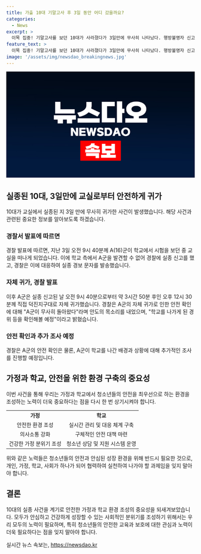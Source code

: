```yaml
---
title: 가출 10대 기말고사 후 3일 동안 어디 갔을까요?
categories:
  - News
excerpt: >
  이목 집중! 기말고사를 보던 10대가 사라졌다가 3일만에 무사히 나타났다. 행방불명자 신고를 받은 경찰이 실종경보 문자를 발송하고 수색을 벌였으나, 자진귀가한 것으로 밝혀졌다. A군의 사라진 이유와 돌아온 경위는 확인 중이다. 사건의 전말을 미리 만나보세요!
feature_text: >
  이목 집중! 기말고사를 보던 10대가 사라졌다가 3일만에 무사히 나타났다. 행방불명자 신고를 받은 경찰이 실종경보 문자를 발송하고 수색을 벌였으나, 자진귀가한 것으로 밝혀졌다. A군의 사라진 이유와 돌아온 경위는 확인 중이다. 사건의 전말을 미리 만나보세요!
image: '/assets/img/newsdao_breakingnews.jpg'
---
```


<p><img src="/assets/img/newsdao_breakingnews.jpg" alt="firstkoreanews 속보" /></p>

<h2 data-ke-size="size26">실종된 10대, 3일만에 교실로부터 안전하게 귀가</h2>

<p data-ke-size="size16">10대가 교실에서 실종된 지 3일 만에 무사히 귀가한 사건이 발생했습니다. 해당 사건과 관련된 중요한 정보를 알아보도록 하겠습니다.</p>

<h3>경찰서 발표에 따르면</h3>

<p data-ke-size="size16">경찰 발표에 따르면, 지난 3일 오전 9시 40분께 A(16)군이 학교에서 시험을 보던 중 교실을 떠나게 되었습니다. 이에 학교 측에서 A군을 발견할 수 없어 경찰에 실종 신고를 했고, 경찰은 이에 대응하여 실종 경보 문자를 발송했습니다.</p>

<h3>자체 귀가, 경찰 발표</h3>

<p data-ke-size="size16">이후 A군은 실종 신고된 날 오전 9시 40분으로부터 약 3시간 50분 후인 오후 12시 30분께 직접 덕진지구대로 자체 귀가했습니다. 경찰은 A군의 자체 귀가로 인한 안전 확인에 대해 "A군이 무사히 돌아왔다"라며 안도의 목소리를 내었으며, "학교를 나가게 된 경위 등을 확인해볼 예정"이라고 밝혔습니다.</p>

<h3>안전 확인과 추가 조사 예정</h3>

<p data-ke-size="size16">경찰은 A군의 안전 확인은 물론, A군이 학교를 나간 배경과 상황에 대해 추가적인 조사를 진행할 예정입니다.</p>

<h2 data-ke-size="size26">가정과 학교, 안전을 위한 환경 구축의 중요성</h2>

<p data-ke-size="size16">이번 사건을 통해 우리는 가정과 학교에서 청소년들의 안전을 최우선으로 하는 환경을 조성하는 노력이 더욱 중요하다는 점을 다시 한 번 상기시켜야 합니다.</p>

<table>
  <tr>
    <td style="text-align: center; height: 17px;"><b>가정</b></td>
    <td style="text-align: center; height: 17px;"><b>학교</b></td>
  </tr>
  <tr>
    <td style="text-align: center; height: 17px;">안전한 환경 조성</td>
    <td style="text-align: center; height: 17px;">실시간 관리 및 대응 체계 구축</td>
  </tr>
  <tr>
    <td style="text-align: center; height: 17px;">의사소통 강화</td>
    <td style="text-align: center; height: 17px;">구체적인 안전 대책 마련</td>
  </tr>
  <tr>
    <td style="text-align: center; height: 17px;">건강한 가정 분위기 조성</td>
    <td style="text-align: center; height: 17px;">청소년 상담 및 지원 시스템 운영</td>
  </tr>
</table>

<p data-ke-size="size16">위와 같은 노력들은 청소년들의 안전과 안심된 성장 환경을 위해 반드시 필요한 것으로, 개인, 가정, 학교, 사회가 하나가 되어 협력하여 실천하여 나가야 할 과제임을 잊지 말아야 합니다.</p>

<h2 data-ke-size="size26">결론</h2>

<p data-ke-size="size16">10대의 실종 사건을 계기로 안전한 가정과 학교 환경 조성의 중요성을 되새겨보았습니다. 모두가 안심하고 건강하게 성장할 수 있는 사회적인 분위기를 조성하기 위해서는 우리 모두의 노력이 필요하며, 특히 청소년들의 안전한 교육과 보호에 대한 관심과 노력이 더욱 필요하다는 점을 잊지 말아야 합니다.</p>
실시간 뉴스 속보는, <a href="https://newsdao.kr" rel="dofollow">https://newsdao.kr</a>


